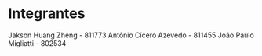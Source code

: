 # Integrantes

Jakson Huang Zheng - 811773
Antônio Cícero Azevedo - 811455
João Paulo Migliatti - 802534
